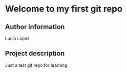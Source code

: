 # Welcome to my first git repo 

## Author information 
Lucía López 

## Project description 
Just a test git repo for learning 

